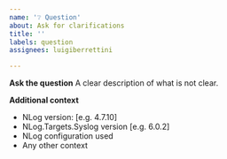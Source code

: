 ```yaml
---
name: '❔ Question'
about: Ask for clarifications
title: ''
labels: question
assignees: luigiberrettini

---
```


**Ask the question**
A clear description of what is not clear.

**Additional context**
 - NLog version: [e.g. 4.7.10]
 - NLog.Targets.Syslog version [e.g. 6.0.2]
 - NLog configuration used
 - Any other context